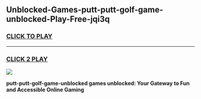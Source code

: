 
## Unblocked-Games-putt-putt-golf-game-unblocked-Play-Free-jqi3q
<h3>
<a href="https://premium76.site?title=putt-putt-golf-game-unblocked&ref=09A">CLICK TO PLAY</a></h3>
<hr>

<h3>
<a href="https://premium76.site?title=putt-putt-golf-game-unblocked&ref=09A">CLICK 2 PLAY</a>
  
</h3>

<a href="https://premium76.site?title=putt-putt-golf-game-unblocked&ref=09A"><img src="https://clearcache.store/games.png"></a>


**putt-putt-golf-game-unblocked games unblocked: Your Gateway to Fun and Accessible Online Gaming**

